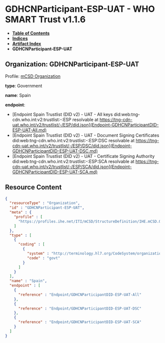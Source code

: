 # GDHCNParticipant-ESP-UAT - WHO SMART Trust v1.1.6

* [**Table of Contents**](toc.md)
* [**Indices**](indices.md)
* [**Artifact Index**](artifacts.md)
* **GDHCNParticipant-ESP-UAT**

## Organization: GDHCNParticipant-ESP-UAT

Profile: [mCSD Organization](https://profiles.ihe.net/ITI/mCSD/4.0.0/StructureDefinition-IHE.mCSD.Organization.html)

**type**: Government

**name**: Spain

**endpoint**: 

* [Endpoint Spain Trustlist (DID v2) - UAT - All keys did:web:tng-cdn.who.int:v2:trustlist:-:ESP resolvable at https://tng-cdn-uat.who.int/v2/trustlist/-/ESP/did.json](Endpoint-GDHCNParticipantDID-ESP-UAT-All.md)
* [Endpoint Spain Trustlist (DID v2) - UAT - Document Signing Certificates did:web:tng-cdn.who.int:v2:trustlist:-:ESP:DSC resolvable at https://tng-cdn-uat.who.int/v2/trustlist/-/ESP/DSC/did.json](Endpoint-GDHCNParticipantDID-ESP-UAT-DSC.md)
* [Endpoint Spain Trustlist (DID v2) - UAT - Certificate Signing Authority did:web:tng-cdn.who.int:v2:trustlist:-:ESP:SCA resolvable at https://tng-cdn-uat.who.int/v2/trustlist/-/ESP/SCA/did.json](Endpoint-GDHCNParticipantDID-ESP-UAT-SCA.md)



## Resource Content

```json
{
  "resourceType" : "Organization",
  "id" : "GDHCNParticipant-ESP-UAT",
  "meta" : {
    "profile" : [
      "https://profiles.ihe.net/ITI/mCSD/StructureDefinition/IHE.mCSD.Organization"
    ]
  },
  "type" : [
    {
      "coding" : [
        {
          "system" : "http://terminology.hl7.org/CodeSystem/organization-type",
          "code" : "govt"
        }
      ]
    }
  ],
  "name" : "Spain",
  "endpoint" : [
    {
      "reference" : "Endpoint/GDHCNParticipantDID-ESP-UAT-All"
    },
    {
      "reference" : "Endpoint/GDHCNParticipantDID-ESP-UAT-DSC"
    },
    {
      "reference" : "Endpoint/GDHCNParticipantDID-ESP-UAT-SCA"
    }
  ]
}

```
